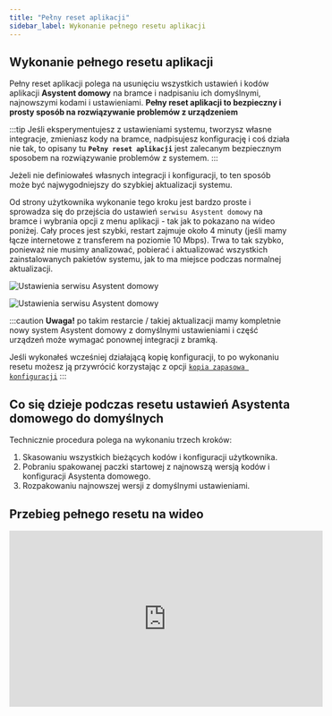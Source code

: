```yaml
---
title: "Pełny reset aplikacji"
sidebar_label: Wykonanie pełnego resetu aplikacji
---
```


## Wykonanie pełnego resetu aplikacji

Pełny reset aplikacji polega na usunięciu wszystkich ustawień i kodów aplikacji **Asystent domowy** na bramce i nadpisaniu ich domyślnymi, najnowszymi kodami i ustawieniami.
 **Pełny reset aplikacji to bezpieczny i prosty sposób na rozwiązywanie problemów z urządzeniem**

:::tip
Jeśli eksperymentujesz z ustawieniami systemu, tworzysz własne integracje, zmieniasz kody na bramce, nadpisujesz konfigurację i coś działa nie tak, to
opisany tu **`Pełny reset aplikacji`** jest zalecanym bezpiecznym sposobem na rozwiązywanie problemów z systemem.
:::



Jeżeli nie definiowałeś własnych integracji i konfiguracji, to ten sposób może być najwygodniejszy do szybkiej aktualizacji systemu.

Od strony użytkownika wykonanie tego kroku jest bardzo proste i sprowadza się do przejścia do ustawień `serwisu Asystent domowy` na bramce i wybrania opcji z menu aplikacji - tak jak to pokazano na wideo poniżej.
Cały proces jest szybki, restart zajmuje około 4 minuty (jeśli mamy łącze internetowe z transferem na poziomie 10 Mbps).
Trwa to tak szybko, ponieważ nie musimy analizować, pobierać i aktualizować wszystkich zainstalowanych pakietów systemu, jak to ma miejsce podczas normalnej aktualizacji.

![Ustawienia serwisu Asystent domowy](/img/en/bramka/settings_ais_service.png)


![Ustawienia serwisu Asystent domowy](/img/en/bramka/settings_ais_service_app_reset.png)

:::caution
**Uwaga!** po takim restarcie / takiej aktualizacji mamy kompletnie nowy system Asystent domowy z domyślnymi ustawieniami i część urządzeń może wymagać ponownej integracji z bramką.

Jeśli wykonałeś wcześniej działającą kopię konfiguracji, to po wykonaniu resetu możesz ją przywrócić korzystając z opcji [`kopia zapasowa konfiguracji`](/docs/ais_bramka_configuration_software#kopia-zapasowa-konfiguracji)
:::

## Co się dzieje podczas resetu ustawień Asystenta domowego do domyślnych

Technicznie procedura polega na wykonaniu trzech kroków:

1. Skasowaniu wszystkich bieżących kodów i konfiguracji użytkownika.
2. Pobraniu spakowanej paczki startowej z najnowszą wersją kodów i konfiguracji Asystenta domowego.
3. Rozpakowaniu najnowszej wersji z domyślnymi ustawieniami.


## Przebieg pełnego resetu na wideo

<iframe width="560" height="315"  src="https://www.youtube.com/embed/3FO9hBl1V90" frameborder="0" allowfullscreen></iframe>

